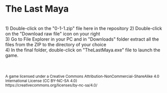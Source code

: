 # The Last Maya
<br/>
1) Double-click on the "0-1-1.zip" file here in the repository 
2) Double-click on the "Download raw file" icon on your right<br/>
3) Go to File Explorer in your PC and in "Downloads" folder extract all the files from the ZIP to the directory of your choice<br/>
4) In the final folder, double-click on "TheLastMaya.exe" file to launch the game.<br/>
<br/><br/>
<br/>
<small>A game licensed under a Creative Commons Attribution-NonCommercial-ShareAlike 4.0 International License (CC BY-NC-SA 4.0)</br>
https://creativecommons.org/licenses/by-nc-sa/4.0/

